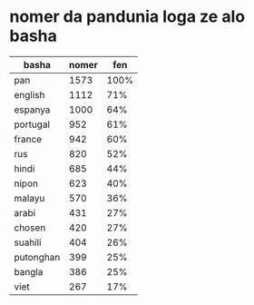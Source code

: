# nomer da pandunia loga ze alo basha

| basha | nomer | fen |
|-------|-------|-----|
| pan | 1573 | 100% |
| english | 1112 | 71% |
| espanya | 1000 | 64% |
| portugal | 952 | 61% |
| france | 942 | 60% |
| rus | 820 | 52% |
| hindi | 685 | 44% |
| nipon | 623 | 40% |
| malayu | 570 | 36% |
| arabi | 431 | 27% |
| chosen | 420 | 27% |
| suahili | 404 | 26% |
| putonghan | 399 | 25% |
| bangla | 386 | 25% |
| viet | 267 | 17% |
